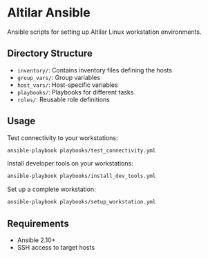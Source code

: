 # Altilar Ansible

Ansible scripts for setting up Altilar Linux workstation environments.

## Directory Structure

- `inventory/`: Contains inventory files defining the hosts
- `group_vars/`: Group variables
- `host_vars/`: Host-specific variables
- `playbooks/`: Playbooks for different tasks
- `roles/`: Reusable role definitions

## Usage

Test connectivity to your workstations:

```bash
ansible-playbook playbooks/test_connectivity.yml
```

Install developer tools on your workstations:

```bash
ansible-playbook playbooks/install_dev_tools.yml
```

Set up a complete workstation:

```bash
ansible-playbook playbooks/setup_workstation.yml
```

## Requirements

- Ansible 2.10+
- SSH access to target hosts 